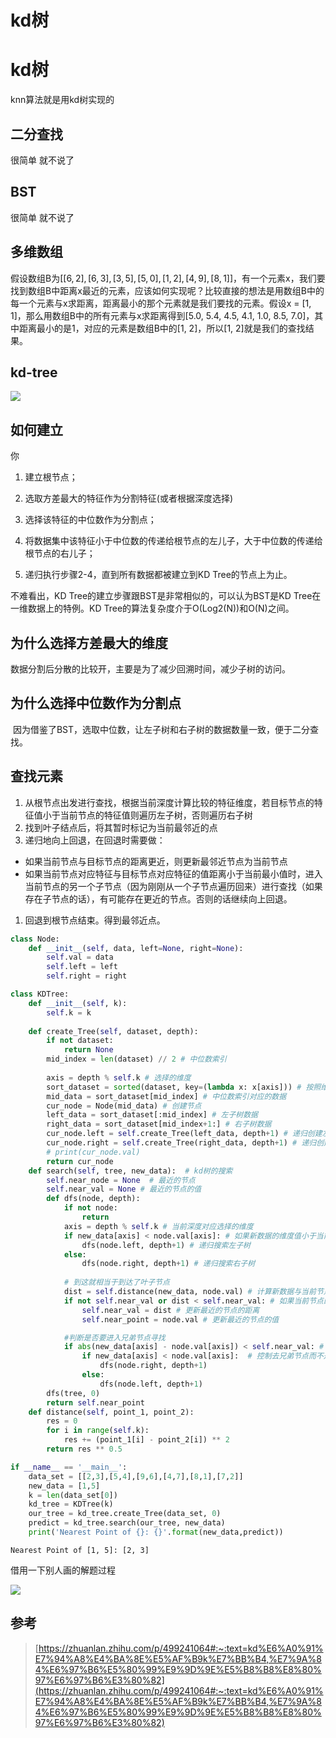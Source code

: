 # kd树



# kd树

knn算法就是用kd树实现的


## 二分查找

很简单 就不说了

## BST

很简单 就不说了

## 多维数组
假设数组B为$[[6, 2], [6, 3], [3, 5], [5, 0], [1, 2], [4, 9], [8, 1]]$，有一个元素x，我们要找到数组B中距离x最近的元素，应该如何实现呢？比较直接的想法是用数组B中的每一个元素与x求距离，距离最小的那个元素就是我们要找的元素。假设x = [1, 1]，那么用数组B中的所有元素与x求距离得到[5.0, 5.4, 4.5, 4.1, 1.0, 8.5, 7.0]，其中距离最小的是1，对应的元素是数组B中的[1, 2]，所以[1, 2]就是我们的查找结果。

## kd-tree
![](https://cdn.jsdelivr.net/gh/vllbc/img4blog//image/Pasted%20image%2020220908150349.png)

## 如何建立
你
1. 建立根节点；

2. 选取方差最大的特征作为分割特征(或者根据深度选择)

3. 选择该特征的中位数作为分割点；

4. 将数据集中该特征小于中位数的传递给根节点的左儿子，大于中位数的传递给根节点的右儿子；

5. 递归执行步骤2-4，直到所有数据都被建立到KD Tree的节点上为止。

不难看出，KD Tree的建立步骤跟BST是非常相似的，可以认为BST是KD Tree在一维数据上的特例。KD Tree的算法复杂度介于O(Log2(N))和O(N)之间。

## 为什么选择方差最大的维度

数据分割后分散的比较开，主要是为了减少回溯时间，减少子树的访问。

## 为什么选择中位数作为分割点

 因为借鉴了BST，选取中位数，让左子树和右子树的数据数量一致，便于二分查找。

## 查找元素
1.  从根节点出发进行查找，根据当前深度计算比较的特征维度，若目标节点的特征值小于当前节点的特征值则遍历左子树，否则遍历右子树
2.  找到叶子结点后，将其暂时标记为当前最邻近的点
3.  递归地向上回退，在回退时需要做：

-   如果当前节点与目标节点的距离更近，则更新最邻近节点为当前节点
-   如果当前节点对应特征与目标节点对应特征的值距离小于当前最小值时，进入当前节点的另一个子节点（因为刚刚从一个子节点遍历回来）进行查找（如果存在子节点的话），有可能存在更近的节点。否则的话继续向上回退。

1.  回退到根节点结束。得到最邻近点。

```python
class Node:
    def __init__(self, data, left=None, right=None):
        self.val = data
        self.left = left
        self.right = right

class KDTree:
    def __init__(self, k):
        self.k = k
    
    def create_Tree(self, dataset, depth):
        if not dataset:
            return None
        mid_index = len(dataset) // 2 # 中位数索引
        
        axis = depth % self.k # 选择的维度
        sort_dataset = sorted(dataset, key=(lambda x: x[axis])) # 按照维度排序
        mid_data = sort_dataset[mid_index] # 中位数索引对应的数据
        cur_node = Node(mid_data) # 创建节点 
        left_data = sort_dataset[:mid_index] # 左子树数据
        right_data = sort_dataset[mid_index+1:] # 右子树数据
        cur_node.left = self.create_Tree(left_data, depth+1) # 递归创建左子树
        cur_node.right = self.create_Tree(right_data, depth+1) # 递归创建右子树
        # print(cur_node.val)
        return cur_node
    def search(self, tree, new_data):  # kd树的搜索
        self.near_node = None  # 最近的节点
        self.near_val = None # 最近的节点的值
        def dfs(node, depth):
            if not node:
                return 
            axis = depth % self.k # 当前深度对应选择的维度
            if new_data[axis] < node.val[axis]: # 如果新数据的维度值小于当前节点的维度值
                dfs(node.left, depth+1) # 递归搜索左子树
            else:
                dfs(node.right, depth+1) # 递归搜索右子树
            
            # 到这就相当于到达了叶子节点 
            dist = self.distance(new_data, node.val) # 计算新数据与当前节点的距离
            if not self.near_val or dist < self.near_val: # 如果当前节点的距离小于最近的节点的距离
                self.near_val = dist # 更新最近的节点的距离
                self.near_point = node.val # 更新最近的节点的值

            #判断是否要进入兄弟节点寻找
            if abs(new_data[axis] - node.val[axis]) < self.near_val: # 如果新数据的维度值与当前节点的维度值的差值小于最近的节点的距离，说明兄弟节点区域有可能存在更接近的值。
                if new_data[axis] < node.val[axis]:  # 控制去兄弟节点而不是刚刚回溯来的节点。 
                    dfs(node.right, depth+1)
                else:
                    dfs(node.left, depth+1)
        dfs(tree, 0) 
        return self.near_point
    def distance(self, point_1, point_2):
        res = 0
        for i in range(self.k):
            res += (point_1[i] - point_2[i]) ** 2
        return res ** 0.5

if __name__ == '__main__':
    data_set = [[2,3],[5,4],[9,6],[4,7],[8,1],[7,2]]
    new_data = [1,5]
    k = len(data_set[0])
    kd_tree = KDTree(k)
    our_tree = kd_tree.create_Tree(data_set, 0)
    predict = kd_tree.search(our_tree, new_data)
    print('Nearest Point of {}: {}'.format(new_data,predict))
```

```
Nearest Point of [1, 5]: [2, 3]
```

借用一下别人画的解题过程

![](https://cdn.jsdelivr.net/gh/vllbc/img4blog//image/Pasted%20image%2020220909235200.png)
## 参考

>[https://zhuanlan.zhihu.com/p/499241064#:~:text=kd%E6%A0%91%E7%94%A8%E4%BA%8E%E5%AF%B9k%E7%BB%B4,%E7%9A%84%E6%97%B6%E5%80%99%E9%9D%9E%E5%B8%B8%E8%80%97%E6%97%B6%E3%80%82](https://zhuanlan.zhihu.com/p/499241064#:~:text=kd%E6%A0%91%E7%94%A8%E4%BA%8E%E5%AF%B9k%E7%BB%B4,%E7%9A%84%E6%97%B6%E5%80%99%E9%9D%9E%E5%B8%B8%E8%80%97%E6%97%B6%E3%80%82)
